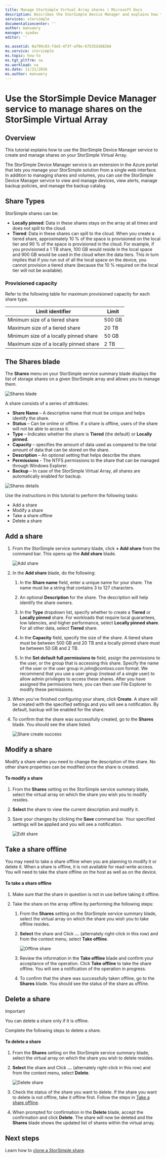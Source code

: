 ```yaml
---
title: Manage StorSimple Virtual Array shares | Microsoft Docs
description: Describes the StorSimple Device Manager and explains how to use it to manage shares on your StorSimple Virtual Array.
services: storsimple
documentationcenter: ''
author: manuaery
manager: syadav
editor: ''

ms.assetid: 0a799c83-fde5-4f3f-af0e-67535d1882b6
ms.service: storsimple
ms.topic: how-to
ms.tgt_pltfrm: na
ms.workload: na
ms.date: 11/21/2016
ms.author: manuaery
---
```

# Use the StorSimple Device Manager service to manage shares on the StorSimple Virtual Array

## Overview

This tutorial explains how to use the StorSimple Device Manager service to create and manage shares on your StorSimple Virtual Array.

The StorSimple Device Manager service is an extension in the Azure portal that lets you manage your StorSimple solution from a single web interface. In addition to managing shares and volumes, you can use the StorSimple Device Manager service to view and manage devices, view alerts, manage backup policies, and manage the backup catalog.

## Share Types

StorSimple shares can be:

* **Locally pinned**: Data in these shares stays on the array at all times and does not spill to the cloud.
* **Tiered**: Data in these shares can spill to the cloud. When you create a tiered share, approximately 10 % of the space is provisioned on the local tier and 90 % of the space is provisioned in the cloud. For example, if you provisioned a 1 TB share, 100 GB would reside in the local space and 900 GB would be used in the cloud when the data tiers. This in turn implies that if you run out of all the local space on the device, you cannot provision a tiered share (because the 10 % required on the local tier will not be available).

### Provisioned capacity

Refer to the following table for maximum provisioned capacity for each share type.

| **Limit identifier** | **Limit** |
| --- | --- |
| Minimum size of a tiered share |500 GB |
| Maximum size of a tiered share |20 TB |
| Minimum size of a locally pinned share |50 GB |
| Maximum size of a locally pinned share |2 TB |

## The Shares blade

The **Shares** menu on your StorSimple service summary blade displays the list of storage shares on a given StorSimple array and allows you to manage them.

![Shares blade](./media/storsimple-virtual-array-manage-shares/shares-blade.png)

A share consists of a series of attributes:

* **Share Name** – A descriptive name that must be unique and helps identify the share.
* **Status** – Can be online or offline. If a share is offline, users of the share will not be able to access it.
* **Type** – Indicates whether the share is **Tiered** (the default) or **Locally pinned**.
* **Capacity** – specifies the amount of data used as compared to the total amount of data that can be stored on the share.
* **Description** – An optional setting that helps describe the share.
* **Permissions** - The NTFS permissions to the share that can be managed through Windows Explorer.
* **Backup** – In case of the StorSimple Virtual Array, all shares are automatically enabled for backup.

![Shares details](./media/storsimple-virtual-array-manage-shares/share-details.png)

Use the instructions in this tutorial to perform the following tasks:

* Add a share
* Modify a share
* Take a share offline
* Delete a share

## Add a share

1. From the StorSimple service summary blade, click **+ Add share** from the command bar. This opens up the **Add share** blade.

    ![Add share](./media/storsimple-virtual-array-manage-shares/add-share.png)

2. In the **Add share** blade, do the following:
   
   1. In the **Share name** field, enter a unique name for your share. The name must be a string that contains 3 to 127 characters.

   2. An optional **Description** for the share. The description will help identify the share owners.

   3. In the **Type** dropdown list, specify whether to create a **Tiered** or **Locally pinned** share. For workloads that require local guarantees, low latencies, and higher performance, select **Locally pinned share**. For all other data, select **Tiered** share.

   4. In the **Capacity** field, specify the size of the share. A tiered share must be between 500 GB and 20 TB and a locally pinned share must be between 50 GB and 2 TB.

   5. In the **Set default full permissions to** field, assign the permissions to the user, or the group that is accessing this share. Specify the name of the user or the user group in _john@contoso.com_ format. We recommend that you use a user group (instead of a single user) to allow admin privileges to access these shares. After you have assigned the permissions here, you can then use File Explorer to modify these permissions.
3. When you've finished configuring your share, click **Create**. A share will be created with the specified settings and you will see a notification. By default, backup will be enabled for the share.
4. To confirm that the share was successfully created, go to the **Shares** blade. You should see the share listed.
   
    ![Share create success](./media/storsimple-virtual-array-manage-shares/share-success.png)

## Modify a share

Modify a share when you need to change the description of the share. No other share properties can be modified once the share is created.

#### To modify a share

1. From the **Shares** setting on the StorSimple service summary blade, select the virtual array on which the share you wish you to modify resides.
2. **Select** the share to view the current description and modify it.
3. Save your changes by clicking the **Save** command bar. Your specified settings will be applied and you will see a notification.
   
    ![ Edit share](./media/storsimple-virtual-array-manage-shares/share-edit.png)

## Take a share offline

You may need to take a share offline when you are planning to modify it or delete it. When a share is offline, it is not available for read-write access. You will need to take the share offline on the host as well as on the device.

#### To take a share offline

1. Make sure that the share in question is not in use before taking it offline.
2. Take the share on the array offline by performing the following steps:
   
    1. From the **Shares** setting on the StorSimple service summary blade, select the virtual array on which the share you wish you to take offline resides.

    2. **Select** the share and Click **...** (alternately right-click in this row) and from the context menu, select **Take offline**.
     
        ![Offline share](./media/storsimple-virtual-array-manage-shares/shares-offline.png)

    3. Review the information in the **Take offline** blade and confirm your acceptance of the operation. Click **Take offline** to take the share offline. You will see a notification of the operation in progress.

    4. To confirm that the share was successfully taken offline, go to the **Shares** blade. You should see the status of the share as offline.

## Delete a share

> [!IMPORTANT]
> You can delete a share only if it is offline.


Complete the following steps to delete a share.

#### To delete a share

1. From the **Shares** setting on the StorSimple service summary blade, select the virtual array on which the share you wish to delete resides.
2. **Select** the share and Click **...** (alternately right-click in this row) and from the context menu, select **Delete**.
   
    ![Delete share](./media/storsimple-virtual-array-manage-shares/share-delete.png)
3. Check the status of the share you want to delete. If the share you want to delete is not offline, take it offline first. Follow the steps in [Take a share offline](#take-a-share-offline).
4. When prompted for confirmation in the **Delete** blade, accept the confirmation and click **Delete**. The share will now be deleted and the **Shares** blade shows the updated list of shares within the virtual array.

## Next steps
Learn how to [clone a StorSimple share](storsimple-virtual-array-clone.md).

